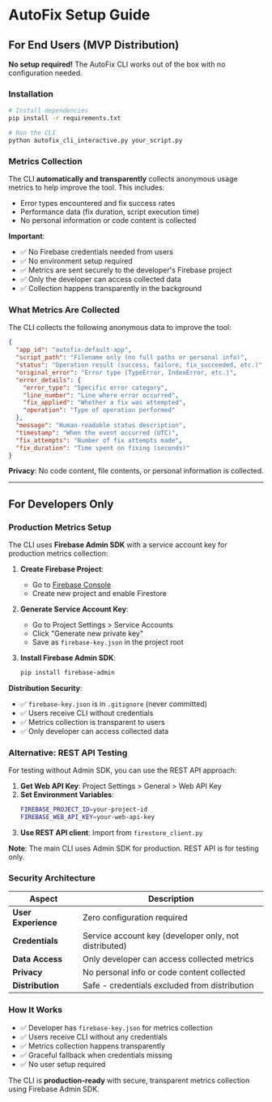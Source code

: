 # AutoFix Setup Guide

## For End Users (MVP Distribution)

**No setup required!** The AutoFix CLI works out of the box with no configuration needed.

### Installation

```bash
# Install dependencies
pip install -r requirements.txt

# Run the CLI
python autofix_cli_interactive.py your_script.py
```

### Metrics Collection

The CLI **automatically and transparently** collects anonymous usage metrics to help improve the tool. This includes:

- Error types encountered and fix success rates
- Performance data (fix duration, script execution time)
- No personal information or code content is collected

**Important**: 
- ✅ No Firebase credentials needed from users
- ✅ No environment setup required
- ✅ Metrics are sent securely to the developer's Firebase project
- ✅ Only the developer can access collected data
- ✅ Collection happens transparently in the background

### What Metrics Are Collected

The CLI collects the following anonymous data to improve the tool:

```json
{
  "app_id": "autofix-default-app",
  "script_path": "Filename only (no full paths or personal info)", 
  "status": "Operation result (success, failure, fix_succeeded, etc.)",
  "original_error": "Error type (TypeError, IndexError, etc.)",
  "error_details": {
    "error_type": "Specific error category",
    "line_number": "Line where error occurred",
    "fix_applied": "Whether a fix was attempted",
    "operation": "Type of operation performed"
  },
  "message": "Human-readable status description",
  "timestamp": "When the event occurred (UTC)",
  "fix_attempts": "Number of fix attempts made",
  "fix_duration": "Time spent on fixing (seconds)"
}
```

**Privacy**: No code content, file contents, or personal information is collected.

---

## For Developers Only

### Production Metrics Setup

The CLI uses **Firebase Admin SDK** with a service account key for production metrics collection:

1. **Create Firebase Project**:
   - Go to [Firebase Console](https://console.firebase.google.com/)
   - Create new project and enable Firestore

2. **Generate Service Account Key**:
   - Go to Project Settings > Service Accounts
   - Click "Generate new private key"
   - Save as `firebase-key.json` in the project root

3. **Install Firebase Admin SDK**:
   ```bash
   pip install firebase-admin
   ```

**Distribution Security**:
- ✅ `firebase-key.json` is in `.gitignore` (never committed)
- ✅ Users receive CLI without credentials
- ✅ Metrics collection is transparent to users
- ✅ Only developer can access collected data

### Alternative: REST API Testing

For testing without Admin SDK, you can use the REST API approach:

1. **Get Web API Key**: Project Settings > General > Web API Key
2. **Set Environment Variables**:
   ```bash
   FIREBASE_PROJECT_ID=your-project-id
   FIREBASE_WEB_API_KEY=your-web-api-key
   ```
3. **Use REST API client**: Import from `firestore_client.py`

**Note**: The main CLI uses Admin SDK for production. REST API is for testing only.

### Security Architecture

| Aspect | Description |
|--------|-------------|
| **User Experience** | Zero configuration required |
| **Credentials** | Service account key (developer only, not distributed) |
| **Data Access** | Only developer can access collected metrics |
| **Privacy** | No personal info or code content collected |
| **Distribution** | Safe - credentials excluded from distribution |

### How It Works

- ✅ Developer has `firebase-key.json` for metrics collection
- ✅ Users receive CLI without any credentials
- ✅ Metrics collection happens transparently
- ✅ Graceful fallback when credentials missing
- ✅ No user setup required

The CLI is **production-ready** with secure, transparent metrics collection using Firebase Admin SDK.
